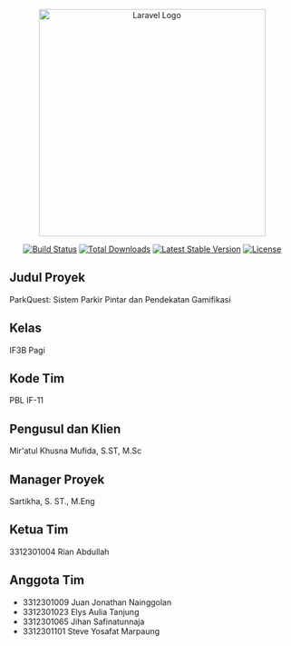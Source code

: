 <p align="center"><a href="https://laravel.com" target="_blank"><img
            src="https://raw.githubusercontent.com/laravel/art/master/logo-lockup/5%20SVG/2%20CMYK/1%20Full%20Color/laravel-logolockup-cmyk-red.svg"
            width="400" alt="Laravel Logo"></a></p>

<p align="center">
    <a href="https://github.com/laravel/framework/actions"><img
            src="https://github.com/laravel/framework/workflows/tests/badge.svg" alt="Build Status"></a>
    <a href="https://packagist.org/packages/laravel/framework"><img
            src="https://img.shields.io/packagist/dt/laravel/framework" alt="Total Downloads"></a>
    <a href="https://packagist.org/packages/laravel/framework"><img
            src="https://img.shields.io/packagist/v/laravel/framework" alt="Latest Stable Version"></a>
    <a href="https://packagist.org/packages/laravel/framework"><img
            src="https://img.shields.io/packagist/l/laravel/framework" alt="License"></a>
</p>

## Judul Proyek

ParkQuest: Sistem Parkir Pintar dan Pendekatan Gamifikasi

## Kelas

IF3B Pagi

## Kode Tim

PBL IF-11

## Pengusul dan Klien

Mir'atul Khusna Mufida, S.ST, M.Sc

## Manager Proyek

Sartikha, S. ST., M.Eng

## Ketua Tim

3312301004 Rian Abdullah

## Anggota Tim

-   3312301009 Juan Jonathan Nainggolan
-   3312301023 Elys Aulia Tanjung
-   3312301065 Jihan Safinatunnaja
-   3312301101 Steve Yosafat Marpaung
